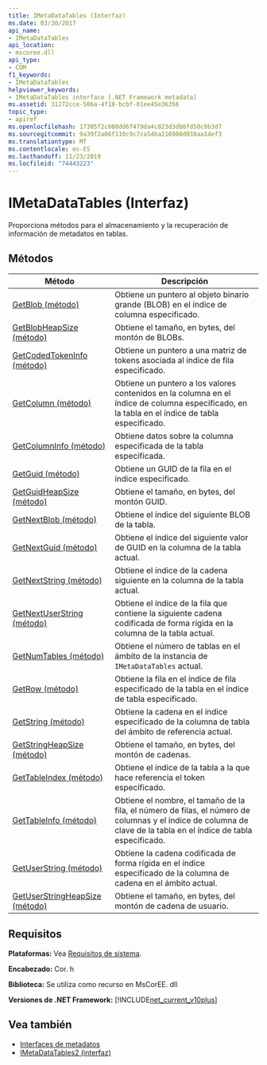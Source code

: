 ```yaml
---
title: IMetaDataTables (Interfaz)
ms.date: 03/30/2017
api_name:
- IMetaDataTables
api_location:
- mscoree.dll
api_type:
- COM
f1_keywords:
- IMetaDataTables
helpviewer_keywords:
- IMetaDataTables interface [.NET Framework metadata]
ms.assetid: 31272cce-506a-4f18-bcbf-01ee45e36356
topic_type:
- apiref
ms.openlocfilehash: 17305f2c088dd6f479da4c823d3db0fd50c0b3d7
ms.sourcegitcommit: 9a39f2a06f110c9c7ca54ba216900d038aa14ef3
ms.translationtype: MT
ms.contentlocale: es-ES
ms.lasthandoff: 11/23/2019
ms.locfileid: "74443223"
---
```

# <a name="imetadatatables-interface"></a>IMetaDataTables (Interfaz)
Proporciona métodos para el almacenamiento y la recuperación de información de metadatos en tablas.  
  
## <a name="methods"></a>Métodos  
  
|Método|Descripción|  
|------------|-----------------|  
|[GetBlob (método)](../../../../docs/framework/unmanaged-api/metadata/imetadatatables-getblob-method.md)|Obtiene un puntero al objeto binario grande (BLOB) en el índice de columna especificado.|  
|[GetBlobHeapSize (método)](../../../../docs/framework/unmanaged-api/metadata/imetadatatables-getblobheapsize-method.md)|Obtiene el tamaño, en bytes, del montón de BLOBs.|  
|[GetCodedTokenInfo (método)](../../../../docs/framework/unmanaged-api/metadata/imetadatatables-getcodedtokeninfo-method.md)|Obtiene un puntero a una matriz de tokens asociada al índice de fila especificado.|  
|[GetColumn (método)](../../../../docs/framework/unmanaged-api/metadata/imetadatatables-getcolumn-method.md)|Obtiene un puntero a los valores contenidos en la columna en el índice de columna especificado, en la tabla en el índice de tabla especificado.|  
|[GetColumnInfo (método)](../../../../docs/framework/unmanaged-api/metadata/imetadatatables-getcolumninfo-method.md)|Obtiene datos sobre la columna especificada de la tabla especificada.|  
|[GetGuid (método)](../../../../docs/framework/unmanaged-api/metadata/imetadatatables-getguid-method.md)|Obtiene un GUID de la fila en el índice especificado.|  
|[GetGuidHeapSize (método)](../../../../docs/framework/unmanaged-api/metadata/imetadatatables-getguidheapsize-method.md)|Obtiene el tamaño, en bytes, del montón GUID.|  
|[GetNextBlob (método)](../../../../docs/framework/unmanaged-api/metadata/imetadatatables-getnextblob-method.md)|Obtiene el índice del siguiente BLOB de la tabla.|  
|[GetNextGuid (método)](../../../../docs/framework/unmanaged-api/metadata/imetadatatables-getnextguid-method.md)|Obtiene el índice del siguiente valor de GUID en la columna de la tabla actual.|  
|[GetNextString (método)](../../../../docs/framework/unmanaged-api/metadata/imetadatatables-getnextstring-method.md)|Obtiene el índice de la cadena siguiente en la columna de la tabla actual.|  
|[GetNextUserString (método)](../../../../docs/framework/unmanaged-api/metadata/imetadatatables-getnextuserstring-method.md)|Obtiene el índice de la fila que contiene la siguiente cadena codificada de forma rígida en la columna de la tabla actual.|  
|[GetNumTables (método)](../../../../docs/framework/unmanaged-api/metadata/imetadatatables-getnumtables-method.md)|Obtiene el número de tablas en el ámbito de la instancia de `IMetaDataTables` actual.|  
|[GetRow (método)](../../../../docs/framework/unmanaged-api/metadata/imetadatatables-getrow-method.md)|Obtiene la fila en el índice de fila especificado de la tabla en el índice de tabla especificado.|  
|[GetString (método)](../../../../docs/framework/unmanaged-api/metadata/imetadatatables-getstring-method.md)|Obtiene la cadena en el índice especificado de la columna de tabla del ámbito de referencia actual.|  
|[GetStringHeapSize (método)](../../../../docs/framework/unmanaged-api/metadata/imetadatatables-getstringheapsize-method.md)|Obtiene el tamaño, en bytes, del montón de cadenas.|  
|[GetTableIndex (método)](../../../../docs/framework/unmanaged-api/metadata/imetadatatables-gettableindex-method.md)|Obtiene el índice de la tabla a la que hace referencia el token especificado.|  
|[GetTableInfo (método)](../../../../docs/framework/unmanaged-api/metadata/imetadatatables-gettableinfo-method.md)|Obtiene el nombre, el tamaño de la fila, el número de filas, el número de columnas y el índice de columna de clave de la tabla en el índice de tabla especificado.|  
|[GetUserString (método)](../../../../docs/framework/unmanaged-api/metadata/imetadatatables-getuserstring-method.md)|Obtiene la cadena codificada de forma rígida en el índice especificado de la columna de cadena en el ámbito actual.|  
|[GetUserStringHeapSize (método)](../../../../docs/framework/unmanaged-api/metadata/imetadatatables-getuserstringheapsize-method.md)|Obtiene el tamaño, en bytes, del montón de cadena de usuario.|  
  
## <a name="requirements"></a>Requisitos  
 **Plataformas:** Vea [Requisitos de sistema](../../../../docs/framework/get-started/system-requirements.md).  
  
 **Encabezado:** Cor. h  
  
 **Biblioteca:** Se utiliza como recurso en MsCorEE. dll  
  
 **Versiones de .NET Framework:** [!INCLUDE[net_current_v10plus](../../../../includes/net-current-v10plus-md.md)]  
  
## <a name="see-also"></a>Vea también

- [Interfaces de metadatos](../../../../docs/framework/unmanaged-api/metadata/metadata-interfaces.md)
- [IMetaDataTables2 (interfaz)](../../../../docs/framework/unmanaged-api/metadata/imetadatatables2-interface.md)
